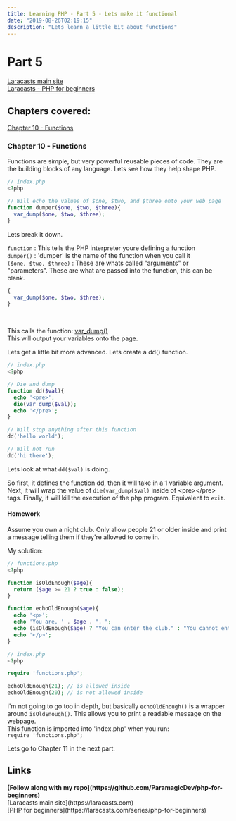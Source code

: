 ```yaml
---
title: Learning PHP - Part 5 - Lets make it functional
date: "2019-08-26T02:19:15"
description: "Lets learn a little bit about functions"
---
```


# Part 5

[Laracasts main site](https://laracasts.com)<br />
[Laracasts - PHP for beginners](https://laracasts.com/series/php-for-beginners)

## Chapters covered:

[Chapter 10 - Functions](https://laracasts.com/series/php-for-beginners/episodes/10)

### Chapter 10 - Functions

Functions are simple, but very powerful reusable pieces of code. They are the
building blocks of any language. Lets see how they help shape PHP.

```php
// index.php
<?php

// Will echo the values of $one, $two, and $three onto your web page
function dumper($one, $two, $three){
  var_dump($one, $two, $three);
}

```

Lets break it down.

`function` : This tells the PHP interpreter youre defining a function<br />
`dumper()` : 'dumper' is the name of the function when you call it<br />
`($one, $two, $three)` : These are whats called "arguments" or
"parameters". These are what are passed into the function, this can be blank.<br />

```php
{
  var_dump($one, $two, $three);
}
```

<br />

This calls the function:
[var_dump()](https://www.php.net/manual/en/function.var-dump.php)<br />
This will output your variables onto the page.<br />

Lets get a little bit more advanced. Lets create a dd() function.

```php
// index.php
<?php

// Die and dump
function dd($val){
  echo '<pre>';
  die(var_dump($val));
  echo '</pre>';
}

// Will stop anything after this function
dd('hello world');

// Will not run
dd('hi there');
```

Lets look at what `dd($val)` is doing.<br />

So first, it defines the function dd, then it will take in a 1 variable argument.<br />
Next, it will wrap the value of `die(var_dump($val)` inside of \<pre>\</pre> tags.
Finally, it will kill the execution of the php program. Equivalent to `exit`.

#### Homework

Assume you own a night club. Only allow people 21 or older inside and print a message
telling them if they're allowed to come in.<br />

My solution:

```php
// functions.php
<?php

function isOldEnough($age){
  return ($age >= 21 ? true : false);
}

function echoOldEnough($age){
  echo '<p>';
  echo 'You are, ' . $age . ". ";
  echo (isOldEnough($age) ? "You can enter the club." : "You cannot enter.");
  echo '</p>';
}

```

```php
// index.php
<?php

require 'functions.php';

echoOldEnough(21); // is allowed inside
echoOldEnough(20); // is not allowed inside
```

I'm not going to go too in depth, but basically `echoOldEnough()` is a wrapper around
`isOldEnough()`. This allows you to print a readable message on the webpage.<br />
This function is imported into 'index.php' when you run: <br />
`require 'functions.php';`

Lets go to Chapter 11 in the next part.

## Links

<strong>
  [Follow along with my repo](https://github.com/ParamagicDev/php-for-beginners)
  <br />
</strong>
[Laracasts main site](https://laracasts.com)
<br />
[PHP for beginners](https://laracasts.com/series/php-for-beginners)
<br />
